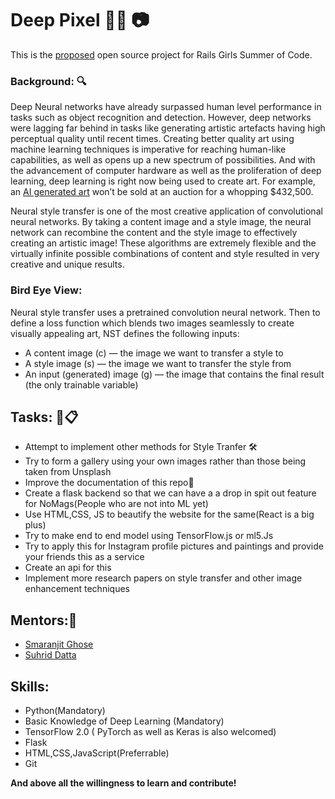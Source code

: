 # Deep Pixel 🐱‍💻 📷

This is the [proposed](https://teams.railsgirlssummerofcode.org/projects/353-deep-editing) open source project for Rails Girls Summer of Code.

### Background: 🔍

Deep Neural networks have already surpassed human level performance in tasks such as object recognition and detection. However, deep networks were lagging far behind in tasks like generating artistic artefacts having high perceptual quality until recent times. Creating better quality art using machine learning techniques is imperative for reaching human-like capabilities, as well as opens up a new spectrum of possibilities. And with the advancement of computer hardware as well as the proliferation of deep learning, deep learning is right now being used to create art. For example, an [AI generated art](https://www.christies.com/features/A-collaboration-between-two-artists-one-human-one-a-machine-9332-1.aspx) won’t be sold at an auction for a whopping $432,500.

Neural style transfer is one of the most creative application of convolutional neural networks. By taking a content image and a style image, the neural network can recombine the content and the style image to effectively creating an artistic image!
These algorithms are extremely flexible and the virtually infinite possible combinations of content and style resulted in very creative and unique results.

### Bird Eye View:

Neural style transfer uses a pretrained convolution neural network. Then to define a loss function which blends two images seamlessly to create visually appealing art, NST defines the following inputs:
* A content image (c) — the image we want to transfer a style to
* A style image (s) — the image we want to transfer the style from
* An input (generated) image (g) — the image that contains the final result (the only trainable variable)


## Tasks: 📝📋

- Attempt to implement other methods for Style Tranfer 🛠
- Try to form a gallery using your own images rather than those being taken from Unsplash
- Improve the documentation of this repo📑
- Create a flask backend so that we can have a a drop in spit out feature for NoMags(People who are not into ML yet)
- Use HTML,CSS, JS to beautify the website for the same(React is a big plus)
- Try to make end to end model using TensorFlow.js or ml5.Js
- Try to apply this for Instagram profile pictures and paintings and provide your friends this as a service
- Create an api for this
- Implement more research papers on style transfer and other image enhancement techniques

## Mentors:👲

- [Smaranjit Ghose](https://github.com/smaranjitghose)
- [Suhrid Datta](https://github.com/suhriddatta)


## Skills:
- Python(Mandatory)
- Basic Knowledge of Deep Learning (Mandatory)
- TensorFlow 2.0 ( PyTorch as well as Keras is also welcomed)
- Flask
- HTML,CSS,JavaScript(Preferrable)
- Git

**And above all the willingness to learn and contribute!**
